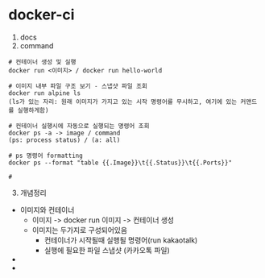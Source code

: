 # docker-ci

1. docs 
2. command
```
# 컨테이너 생성 및 실행
docker run <이미지> / docker run hello-world

# 이미지 내부 파일 구조 보기 - 스냅샷 파일 조회
docker run alpine ls
(ls가 있는 자리: 원래 이미지가 가지고 있는 시작 명령어를 무시하고, 여기에 있는 커맨드를 실행하게함)

# 컨테이너 실행시에 자동으로 실행되는 명령어 조회
docker ps -a -> image / command
(ps: process status) / (a: all)

# ps 명령어 formatting
docker ps --format "table {{.Image}}\t{{.Status}}\t{{.Ports}}"

# 
```
3. 개념정리
  - 이미지와 컨테이너
    - 이미지 -> docker run 이미지 -> 컨테이너 생성
    - 이미지는 두가지로 구성되어있음
      - 컨테이너가 시작될때 실행될 명령어(run kakaotalk)
      - 실행에 필요한 파일 스냅샷 (카카오톡 파일)
  -   
  - 
